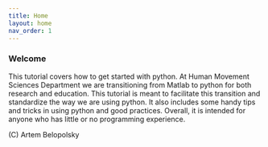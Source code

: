 ```yaml
---
title: Home
layout: home
nav_order: 1
---
```



### Welcome

This tutorial covers how to get started with python. At Human Movement Sciences Department we are transitioning from Matlab to python for both research and education. This tutorial is meant to facilitate this transition and standardize the way we are using python. It also includes some handy tips and tricks in using python and good practices. Overall, it is intended for anyone who has little or no programming experience.

(C) Artem Belopolsky

